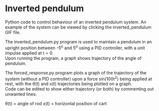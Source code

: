 # Inverted pendulum

Python code to control behaviour of an inverted pendulum system. An example of the system can be viewed by clicking the inverted_pendulum GIF file.

The inverted_pendulum.py program is used to maintain a pendulum in an upright position between -5<sup>o</sup> and 5<sup>o</sup> using a PID controller, with a unit impulse applied at t = 0.<br>
Upon running the program, a graph shows trajectory of the angle of pendulum.<br>

The forced_response.py program plots a graph of the trajectory of the system (without a PID controller) upon a force sin(100t<sup>2</sup>) being applied at rest, with the θ(t) and x(t) trajectories being plotted on a graph.<br>
Code can be edited to show either trajectory (or both) by commenting out unwanted lines.<br>

θ(t) = angle of rod
x(t) = horizontal position of cart
